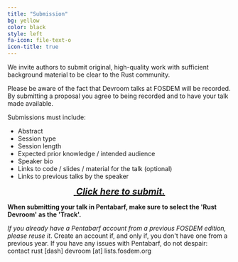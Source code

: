 ```yaml
---
title: "Submission"
bg: yellow
color: black
style: left
fa-icon: file-text-o
icon-title: true
---
```


We invite authors to submit original, high-quality work with
sufficient background material to be clear to the Rust community.

Please be aware of the fact that Devroom talks at FOSDEM will be recorded. By submitting
a proposal you agree to being recorded and to have your talk made available.

Submissions must include:

- Abstract
- Session type
- Session length
- Expected prior knowledge / intended audience
- Speaker bio
- Links to code / slides / material for the talk (optional)
- Links to previous talks by the speaker

<div style="text-align:center;">
  <p>
    <span style="font-size:20px;">
      <a href="https://penta.fosdem.org/submission/FOSDEM19">
        <i class="fa fa-sign-in">&nbsp;<strong>Click here to submit.</strong></i>
      </a>
    </span>
  </p>
</div>

<strong>When submitting your talk in Pentabarf, make sure to select the 'Rust Devroom' as the 'Track'.</strong>

<em>If you already have a Pentabarf account from a previous FOSDEM edition, please reuse it</em>.
Create an account if, and only if, you don't have one from a previous year. If
you have any issues with Pentabarf, do not despair: contact rust [dash] devroom [at] lists.fosdem.org
